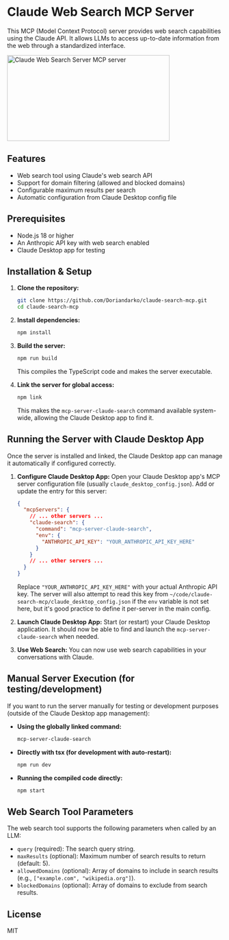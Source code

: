 # Claude Web Search MCP Server

This MCP (Model Context Protocol) server provides web search capabilities using the Claude API. It allows LLMs to access up-to-date information from the web through a standardized interface.

<a href="https://glama.ai/mcp/servers/@Doriandarko/claude-search-mcp">
  <img width="380" height="200" src="https://glama.ai/mcp/servers/@Doriandarko/claude-search-mcp/badge" alt="Claude Web Search Server MCP server" />
</a>

## Features

- Web search tool using Claude's web search API
- Support for domain filtering (allowed and blocked domains)
- Configurable maximum results per search
- Automatic configuration from Claude Desktop config file

## Prerequisites

- Node.js 18 or higher
- An Anthropic API key with web search enabled
- Claude Desktop app for testing

## Installation & Setup

1.  **Clone the repository:**
    ```bash
    git clone https://github.com/Doriandarko/claude-search-mcp.git
    cd claude-search-mcp
    ```

2.  **Install dependencies:**
    ```bash
    npm install
    ```

3.  **Build the server:**
    ```bash
    npm run build
    ```
    This compiles the TypeScript code and makes the server executable.

4.  **Link the server for global access:**
    ```bash
    npm link
    ```
    This makes the `mcp-server-claude-search` command available system-wide, allowing the Claude Desktop app to find it.

## Running the Server with Claude Desktop App

Once the server is installed and linked, the Claude Desktop app can manage it automatically if configured correctly.

1.  **Configure Claude Desktop App:**
    Open your Claude Desktop app's MCP server configuration file (usually `claude_desktop_config.json`). Add or update the entry for this server:

    ```json
    {
      "mcpServers": {
        // ... other servers ...
        "claude-search": {
          "command": "mcp-server-claude-search",
          "env": {
            "ANTHROPIC_API_KEY": "YOUR_ANTHROPIC_API_KEY_HERE"
          }
        }
        // ... other servers ...
      }
    }
    ```
    Replace `"YOUR_ANTHROPIC_API_KEY_HERE"` with your actual Anthropic API key. The server will also attempt to read this key from `~/code/claude-search-mcp/claude_desktop_config.json` if the `env` variable is not set here, but it's good practice to define it per-server in the main config.

2.  **Launch Claude Desktop App:**
    Start (or restart) your Claude Desktop application. It should now be able to find and launch the `mcp-server-claude-search` when needed.

3.  **Use Web Search:**
    You can now use web search capabilities in your conversations with Claude.

## Manual Server Execution (for testing/development)

If you want to run the server manually for testing or development purposes (outside of the Claude Desktop app management):

-   **Using the globally linked command:**
    ```bash
    mcp-server-claude-search
    ```
-   **Directly with tsx (for development with auto-restart):**
    ```bash
    npm run dev
    ```
-   **Running the compiled code directly:**
    ```bash
    npm start
    ```

## Web Search Tool Parameters

The web search tool supports the following parameters when called by an LLM:

-   `query` (required): The search query string.
-   `maxResults` (optional): Maximum number of search results to return (default: 5).
-   `allowedDomains` (optional): Array of domains to include in search results (e.g., `["example.com", "wikipedia.org"]`).
-   `blockedDomains` (optional): Array of domains to exclude from search results.

## License

MIT 